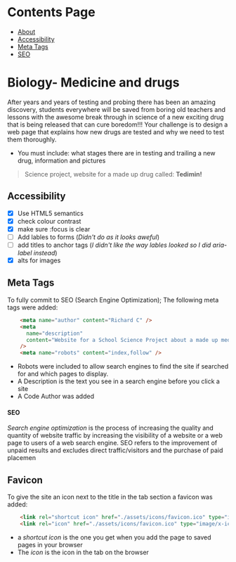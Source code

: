 # Contents Page
- [About](#Biology)  
- [Accessibility](#Accessibility)
- [Meta Tags](#Meta)  
- [SEO](#SEO) 










# Biology- Medicine and drugs

After years and years of testing and probing there has been an amazing discovery, students everywhere will be saved from boring old teachers and lessons with the awesome break through in science of  a new exciting drug that is being released that can cure boredom!!!
Your challenge is to design a web page that explains how new drugs are tested and why we need to test them thoroughly. 

- You must include: what stages there are in testing and trailing a new drug, information and pictures

> Science project, website for a made up drug called:
> **Tedimin!**

## Accessibility

- [x] Use HTML5 semantics
- [x] check colour contrast
- [x] make sure :focus is clear
- [ ] Add lables to forms       (_Didn't do as it looks aweful_)
- [ ] add titles to anchor tags (_I didn't like the way lables looked so I did aria-label instead_)
- [x] alts for images

## Meta Tags

To fully commit to SEO (Search Engine Optimization); The following meta tags were added: 
```HTML
    <meta name="author" content="Richard C" />
    <meta
      name="description"
      content="Website for a School Science Project about a made up medication called Tedimin"
    />
    <meta name="robots" content="index,follow" />
```
- Robots were included to allow search engines to find the site if searched for and which pages to display.
- A Description is the text you see in a search engine before you click a site
- A Code Author was added

#### SEO
_Search engine optimization_ is the process of increasing the quality and quantity of website traffic by increasing the visibility of a website or a web page to users of a web search engine. SEO refers to the improvement of unpaid results and excludes direct traffic/visitors and the purchase of paid placemen

## Favicon 

To give the site an icon next to the title in the tab section a favicon was added:
```HTML
    <link rel="shortcut icon" href="./assets/icons/favicon.ico" type="image/x-icon"/>
    <link rel="icon" href="./assets/icons/favicon.ico" type="image/x-icon" />
```
- a *shortcut icon* is the one you get when you add the page to saved pages in your browser
- The *icon* is the icon in the tab on the browser
